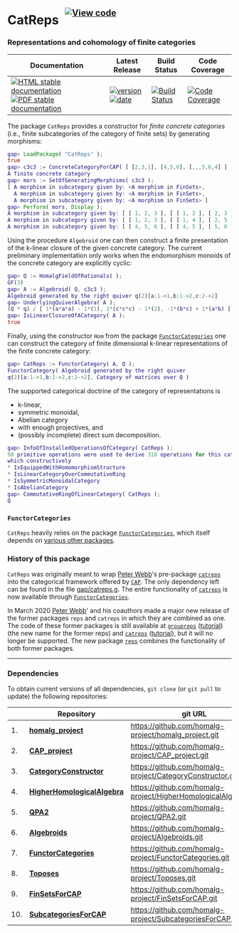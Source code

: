 <!-- BEGIN HEADER -->
# CatReps&ensp;<sup><sup>[![View code][code-img]][code-url]</sup></sup>

### Representations and cohomology of finite categories

| Documentation | Latest Release | Build Status | Code Coverage |
| ------------- | -------------- | ------------ | ------------- |
| [![HTML stable documentation][html-img]][html-url] [![PDF stable documentation][pdf-img]][pdf-url] | [![version][version-img]][version-url] [![date][date-img]][date-url] | [![Build Status][tests-img]][tests-url] | [![Code Coverage][codecov-img]][codecov-url] |

<!-- END HEADER -->

The package `CatReps` provides a constructor for *finite concrete categories* (i.e., finite subcategories of the category of finite sets) by generating morphisms:

```gap
gap> LoadPackage( "CatReps" );
true
gap> c3c3 := ConcreteCategoryForCAP( [ [2,3,1], [4,5,6], [,,,5,6,4] ] );
A finite concrete category
gap> mors := SetOfGeneratingMorphisms( c3c3 );
[ A morphism in subcategory given by: <A morphism in FinSets>,
  A morphism in subcategory given by: <A morphism in FinSets>,
  A morphism in subcategory given by: <A morphism in FinSets> ]
gap> Perform( mors, Display );
A morphism in subcategory given by: [ [ 1, 2, 3 ], [ [ 1, 2 ], [ 2, 3 ], [ 3, 1 ] ], [ 1, 2, 3 ] ]
A morphism in subcategory given by: [ [ 1, 2, 3 ], [ [ 1, 4 ], [ 2, 5 ], [ 3, 6 ] ], [ 4, 5, 6 ] ]
A morphism in subcategory given by: [ [ 4, 5, 6 ], [ [ 4, 5 ], [ 5, 6 ], [ 6, 4 ] ], [ 4, 5, 6 ] ]
```

Using the procedure `Algebroid` one can then construct a finite presentation of the k-linear closure of the given concrete category. The current preliminary implementation only works when the endomorphism monoids of the concrete category are explicitly cyclic:

```gap
gap> Q := HomalgFieldOfRationals( );
GF(3)
gap> A := Algebroid( Q, c3c3 );
Algebroid generated by the right quiver q(2)[a:1->1,b:1->2,c:2->2]
gap> UnderlyingQuiverAlgebra( A );
(Q * q) / [ 1*(a*a*a) - 1*(1), 1*(c*c*c) - 1*(2), -1*(b*c) + 1*(a*b) ]
gap> IsLinearClosureOfACategory( A );
true
```

Finally, using the constructor `Hom` from the package [`FunctorCategories`](https://github.com/homalg-project/FunctorCategories) one can construct the category of finite dimensional k-linear representations of the finite concrete category:

```gap
gap> CatReps := FunctorCategory( A, Q );
FunctorCategory( Algebroid generated by the right quiver
q(2)[a:1->1,b:1->2,c:2->2], Category of matrices over Q )
```

The supported categorical doctrine of the category of representations is

* k-linear,
* symmetric monoidal,
* Abelian category
* with enough projectives, and
* (possibly incomplete) direct sum decomposition.

```gap
gap> InfoOfInstalledOperationsOfCategory( CatReps );
98 primitive operations were used to derive 318 operations for this category
which constructively
* IsEquippedWithHomomorphismStructure
* IsLinearCategoryOverCommutativeRing
* IsSymmetricMonoidalCategory
* IsAbelianCategory
gap> CommutativeRingOfLinearCategory( CatReps );
Q
```

### `FunctorCategories`

`CatReps` heavily relies on the package [`FunctorCategories`](https://github.com/homalg-project/FunctorCategories), which itself depends on [various other packages](https://github.com/homalg-project/CatReps/blob/master/.github/workflows/Tests.yml#L25).

### History of this package

`CatReps` was originally meant to wrap [Peter Webb](https://www-users.math.umn.edu/~webb/)'s pre-package [`catreps`](https://www-users.math.umn.edu/~webb/GAPfiles/catreps) into the categorical framework offered by [`CAP`](https://homalg-project.github.io/docs/CAP_project/). The only dependency left can be found in the file [gap/catreps.g](https://codecov.io/gh/homalg-project/CatReps/src/master/gap/catreps.g). The entire functionality of [`catreps`](https://www-users.math.umn.edu/~webb/GAPfiles/catreps) is now available through [`FunctorCategories`](https://homalg-project.github.io/pkg/FunctorCategories).

In March 2020 [Peter Webb](https://www-users.math.umn.edu/~webb/)' and his coauthors made a major new release of the former packages `reps` and `catreps` in which they are combined as one. The code of these former packages is still available at [`groupreps`](https://www-users.math.umn.edu/~webb/GAPfiles/groupreps) ([tutorial](https://www-users.math.umn.edu/~webb/GAPfiles/grouprepstutorial.html)) (the new name for the former reps) and [`catreps`](https://www-users.math.umn.edu/~webb/GAPfiles/catreps) ([tutorial](https://www-users.math.umn.edu/~webb/GAPfiles/catrepstutorial.html)), but it will no longer be supported. The new package [`reps`](https://www-users.math.umn.edu/~webb/GAPfiles/reps) combines the functionality of both former packages.

<!-- BEGIN FOOTER -->
---

### Dependencies

To obtain current versions of all dependencies, `git clone` (or `git pull` to update) the following repositories:

|    | Repository | git URL |
|--- | ---------- | ------- |
| 1. | [**homalg_project**](https://github.com/homalg-project/homalg_project#readme) | https://github.com/homalg-project/homalg_project.git |
| 2. | [**CAP_project**](https://github.com/homalg-project/CAP_project#readme) | https://github.com/homalg-project/CAP_project.git |
| 3. | [**CategoryConstructor**](https://github.com/homalg-project/CategoryConstructor#readme) | https://github.com/homalg-project/CategoryConstructor.git |
| 4. | [**HigherHomologicalAlgebra**](https://github.com/homalg-project/HigherHomologicalAlgebra#readme) | https://github.com/homalg-project/HigherHomologicalAlgebra.git |
| 5. | [**QPA2**](https://github.com/homalg-project/QPA2#readme) | https://github.com/homalg-project/QPA2.git |
| 6. | [**Algebroids**](https://github.com/homalg-project/Algebroids#readme) | https://github.com/homalg-project/Algebroids.git |
| 7. | [**FunctorCategories**](https://github.com/homalg-project/FunctorCategories#readme) | https://github.com/homalg-project/FunctorCategories.git |
| 8. | [**Toposes**](https://github.com/homalg-project/Toposes#readme) | https://github.com/homalg-project/Toposes.git |
| 9. | [**FinSetsForCAP**](https://github.com/homalg-project/FinSetsForCAP#readme) | https://github.com/homalg-project/FinSetsForCAP.git |
| 10. | [**SubcategoriesForCAP**](https://github.com/homalg-project/SubcategoriesForCAP#readme) | https://github.com/homalg-project/SubcategoriesForCAP.git |

[html-img]: https://img.shields.io/badge/🔗%20HTML-stable-blue.svg
[html-url]: https://homalg-project.github.io/CatReps/doc/chap0_mj.html

[pdf-img]: https://img.shields.io/badge/🔗%20PDF-stable-blue.svg
[pdf-url]: https://homalg-project.github.io/CatReps/download_pdf.html

[version-img]: https://img.shields.io/endpoint?url=https://homalg-project.github.io/CatReps/badge_version.json&label=🔗%20version&color=yellow
[version-url]: https://homalg-project.github.io/CatReps/view_release.html

[date-img]: https://img.shields.io/endpoint?url=https://homalg-project.github.io/CatReps/badge_date.json&label=🔗%20released%20on&color=yellow
[date-url]: https://homalg-project.github.io/CatReps/view_release.html

[tests-img]: https://github.com/homalg-project/CatReps/workflows/Tests/badge.svg?branch=master
[tests-url]: https://github.com/homalg-project/CatReps/actions?query=workflow%3ATests+branch%3Amaster

[codecov-img]: https://codecov.io/gh/homalg-project/CatReps/branch/master/graph/badge.svg
[codecov-url]: https://codecov.io/gh/homalg-project/CatReps

[code-img]: https://img.shields.io/badge/-View%20code-blue?logo=github
[code-url]: https://github.com/homalg-project/CatReps#top
<!-- END FOOTER -->
